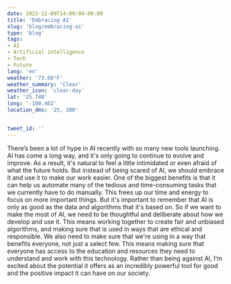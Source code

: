 ```yaml
---
date: 2022-12-09T14:09:04-06:00
title: 'Embracing AI'
slug: 'blog/embracing-ai'
type: 'blog'
tags:
- AI
- Artificial intelligence
- Tech
- Future
lang: 'en'
weather: '73.66°F'
weather_summary: 'Clear'
weather_icon: 'clear-day'
lat: '25.748'
long: '-100.462'
location_dms: '25, 100'


tweet_id: ''
---
```

There’s been a lot of hype in AI recently with so many new tools launching. AI has come a long way, and it's only going to continue to evolve and improve. As a result, it's natural to feel a little intimidated or even afraid of what the future holds. But instead of being scared of AI, we should embrace it and use it to make our work easier.
One of the biggest benefits is that it can help us automate many of the tedious and time-consuming tasks that we currently have to do manually. This frees up our time and energy to focus on more important things.
But it's important to remember that AI is only as good as the data and algorithms that it's based on. So if we want to make the most of AI, we need to be thoughtful and deliberate about how we develop and use it. This means working together to create fair and unbiased algorithms, and making sure that is used in ways that are ethical and responsible.
We also need to make sure that we're using in a way that benefits everyone, not just a select few. This means making sure that everyone has access to the education and resources they need to understand and work with this technology.
Rather than being against AI,  I’m excited about the potential it offers as an incredibly powerful tool for good and the positive impact it can have on our society.
